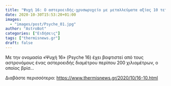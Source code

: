 ```yaml
---
title: "Ψυχή 16: Ο αστεροειδής-χρυσωρυχείο με μεταλλεύματα αξίας 10 τετράκις εκατ. δολαρίων"
date: 2020-10-30T15:53:20+01:00
images:
  - "images/post/Psyche_01.jpg"
author: "AstroBot"
categories: ["Ειδήσεις"]
tags: ["thermisnews.gr"]
draft: false
---
```


Με την ονομασία «Ψυχή 16» (Psyche 16) έχει βαφτιστεί από τους αστρονόμους ένας αστεροειδής διαμέτρου περίπου 200 χιλιομέτρων, ο οποίος βρίσ...

Διαβάστε περισσότερα: https://www.thermisnews.gr/2020/10/16-10.html
